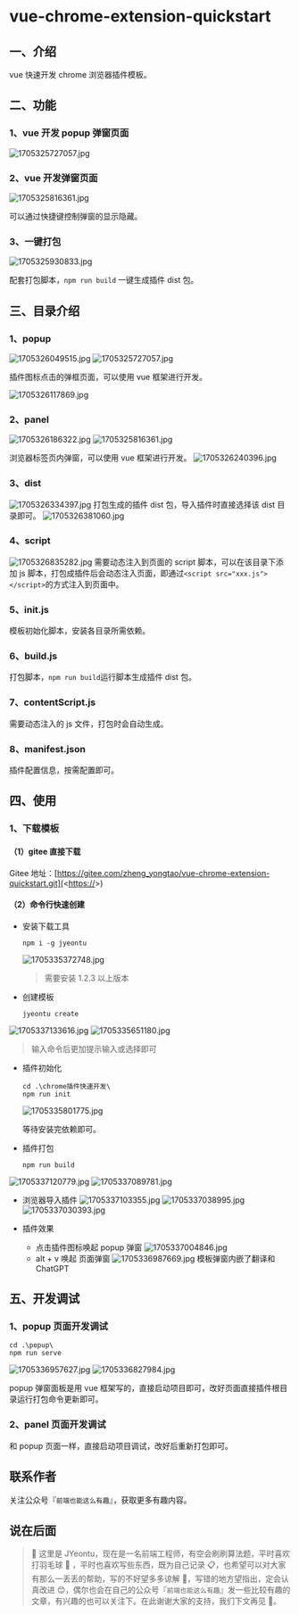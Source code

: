 # vue-chrome-extension-quickstart

## 一、介绍

vue 快速开发 chrome 浏览器插件模板。

## 二、功能

### 1、vue 开发 popup 弹窗页面

![1705325727057.jpg](https://gitee.com/jyeontostore/img-bed/raw/master/img/1705325727057.jpg)

### 2、vue 开发弹窗页面

![1705325816361.jpg](https://gitee.com/jyeontostore/img-bed/raw/master/img/1705325816361.jpg)

可以通过快捷键控制弹窗的显示隐藏。

### 3、一键打包

![1705325930833.jpg](https://gitee.com/jyeontostore/img-bed/raw/master/img/1705325930833.jpg)

配套打包脚本，`npm run build` 一键生成插件 dist 包。

## 三、目录介绍

### 1、popup

![1705326049515.jpg](https://gitee.com/jyeontostore/img-bed/raw/master/img/1705326049515.jpg)
![1705325727057.jpg](https://gitee.com/jyeontostore/img-bed/raw/master/img/1705325727057.jpg)

插件图标点击的弹框页面，可以使用 vue 框架进行开发。

![1705326117869.jpg](https://gitee.com/jyeontostore/img-bed/raw/master/img/1705326117869.jpg)

### 2、panel

![1705326186322.jpg](https://gitee.com/jyeontostore/img-bed/raw/master/img/1705326186322.jpg)
![1705325816361.jpg](https://gitee.com/jyeontostore/img-bed/raw/master/img/1705325816361.jpg)

浏览器标签页内弹窗，可以使用 vue 框架进行开发。
![1705326240396.jpg](https://gitee.com/jyeontostore/img-bed/raw/master/img/1705326240396.jpg)

### 3、dist

![1705326334397.jpg](https://gitee.com/jyeontostore/img-bed/raw/master/img/1705326334397.jpg)
打包生成的插件 dist 包，导入插件时直接选择该 dist 目录即可。
![1705326381060.jpg](https://gitee.com/jyeontostore/img-bed/raw/master/img/1705326381060.jpg)

### 4、script

![1705326835282.jpg](https://gitee.com/jyeontostore/img-bed/raw/master/img/1705326835282.jpg)
需要动态注入到页面的 script 脚本，可以在该目录下添加 js 脚本，打包成插件后会动态注入页面，即通过`<script src="xxx.js"></script>`的方式注入到页面中。

### 5、init.js

模板初始化脚本，安装各目录所需依赖。

### 6、build.js

打包脚本，`npm run build`运行脚本生成插件 dist 包。

### 7、contentScript.js

需要动态注入的 js 文件，打包时会自动生成。

### 8、manifest.json

插件配置信息，按需配置即可。

## 四、使用

### 1、下载模板

#### （1）gitee 直接下载

Gitee 地址：[https://gitee.com/zheng_yongtao/vue-chrome-extension-quickstart.git](<[https://](https://gitee.com/zheng_yongtao/vue-chrome-extension-quickstart.git)>)

#### （2）命令行快速创建

- 安装下载工具

  ```shell
  npm i -g jyeontu
  ```

  ![1705335372748.jpg](https://gitee.com/jyeontostore/img-bed/raw/master/img/1705335372748.jpg)

  > 需要安装 1.2.3 以上版本

- 创建模板

  ```shell
  jyeontu create
  ```

![1705337133616.jpg](https://gitee.com/jyeontostore/img-bed/raw/master/img/1705337133616.jpg)
![1705335651180.jpg](https://gitee.com/jyeontostore/img-bed/raw/master/img/1705335651180.jpg)

> 输入命令后更加提示输入或选择即可

- 插件初始化

  ```shell
  cd .\chrome插件快速开发\
  npm run init
  ```

  ![1705335801775.jpg](https://gitee.com/jyeontostore/img-bed/raw/master/img/1705335801775.jpg)

  等待安装完依赖即可。

- 插件打包

  ```shell
  npm run build
  ```

![1705337120779.jpg](https://gitee.com/jyeontostore/img-bed/raw/master/img/1705337120779.jpg)
![1705337089781.jpg](https://gitee.com/jyeontostore/img-bed/raw/master/img/1705337089781.jpg)

- 浏览器导入插件
  ![1705337103355.jpg](https://gitee.com/jyeontostore/img-bed/raw/master/img/1705337103355.jpg)
  ![1705337038995.jpg](https://gitee.com/jyeontostore/img-bed/raw/master/img/1705337038995.jpg)
  ![1705337030393.jpg](https://gitee.com/jyeontostore/img-bed/raw/master/img/1705337030393.jpg)
- 插件效果

  - 点击插件图标唤起 popup 弹窗
    ![1705337004846.jpg](https://gitee.com/jyeontostore/img-bed/raw/master/img/1705337004846.jpg)
  - alt + v 唤起 页面弹窗
    ![1705336987669.jpg](https://gitee.com/jyeontostore/img-bed/raw/master/img/1705336987669.jpg)
    模板弹窗内嵌了翻译和 ChatGPT

## 五、开发调试

### 1、popup 页面开发调试

```shell
cd .\popup\
npm run serve
```

![1705336957627.jpg](https://gitee.com/jyeontostore/img-bed/raw/master/img/1705336957627.jpg)
![1705336827984.jpg](https://gitee.com/jyeontostore/img-bed/raw/master/img/1705336827984.jpg)

popup 弹窗面板是用 vue 框架写的，直接启动项目即可，改好页面直接插件根目录运行打包命令更新即可。

### 2、panel 页面开发调试

和 popup 页面一样，直接启动项目调试，改好后重新打包即可。

## 联系作者

关注公众号『`前端也能这么有趣`』，获取更多有趣内容。

## 说在后面

> 🎉 这里是 JYeontu，现在是一名前端工程师，有空会刷刷算法题，平时喜欢打羽毛球 🏸 ，平时也喜欢写些东西，既为自己记录 📋，也希望可以对大家有那么一丢丢的帮助，写的不好望多多谅解 🙇，写错的地方望指出，定会认真改进 😊，偶尔也会在自己的公众号『`前端也能这么有趣`』发一些比较有趣的文章，有兴趣的也可以关注下。在此谢谢大家的支持，我们下文再见 🙌。
